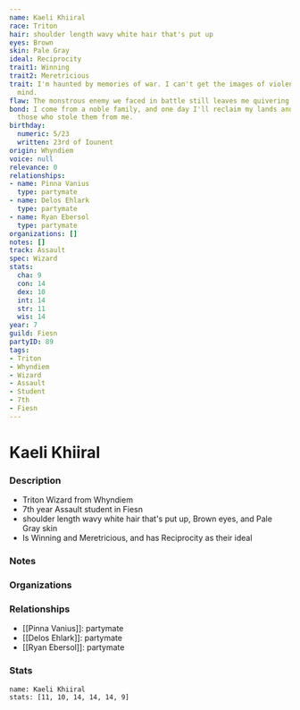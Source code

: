 ```yaml
---
name: Kaeli Khiiral
race: Triton
hair: shoulder length wavy white hair that's put up
eyes: Brown
skin: Pale Gray
ideal: Reciprocity
trait1: Winning
trait2: Meretricious
trait: I'm haunted by memories of war. I can't get the images of violence out of my
  mind.
flaw: The monstrous enemy we faced in battle still leaves me quivering with fear.
bond: I come from a noble family, and one day I'll reclaim my lands and title from
  those who stole them from me.
birthday:
  numeric: 5/23
  written: 23rd of Iounent
origin: Whyndiem
voice: null
relevance: 0
relationships:
- name: Pinna Vanius
  type: partymate
- name: Delos Ehlark
  type: partymate
- name: Ryan Ebersol
  type: partymate
organizations: []
notes: []
track: Assault
spec: Wizard
stats:
  cha: 9
  con: 14
  dex: 10
  int: 14
  str: 11
  wis: 14
year: 7
guild: Fiesn
partyID: 89
tags:
- Triton
- Whyndiem
- Wizard
- Assault
- Student
- 7th
- Fiesn
---
```

# Kaeli Khiiral
### Description
- Triton Wizard from Whyndiem
- 7th year Assault student in Fiesn
- shoulder length wavy white hair that's put up, Brown eyes, and Pale Gray skin
- Is Winning and Meretricious, and has Reciprocity as their ideal

### Notes

### Organizations

### Relationships
- [[Pinna Vanius]]: partymate
- [[Delos Ehlark]]: partymate
- [[Ryan Ebersol]]: partymate

### Stats
```statblock
name: Kaeli Khiiral
stats: [11, 10, 14, 14, 14, 9]
```